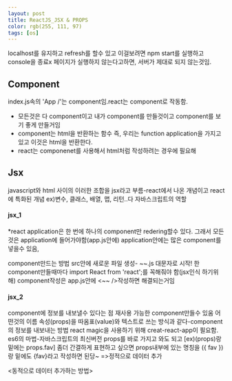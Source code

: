 ```yaml
---
layout: post
title: ReactJS_JSX & PROPS
color: rgb(255, 111, 97)
tags: [os]
---
```

<head></head>
<meta charset="utf-8">
<body>
localhost를 유지하고 refresh를 할수 있고 이걸보려면 npm start를 실행하고 console을 종료x
페이지가 실행하지 않는다고하면, 서버가 제대로 되지 않는것임.<br>
<h2>Component</h2>
index.js속의 'App /'는 component임.react는 component로 작동함.
<ul>
<li>모든것은 다 component이고 내가 component를 만들것이고 component를 보기 좋게 만들거임</li>
<li>component는 html을 반환하는 함수 즉, 우리는 function application을 가지고 있고 이것은 html을 반환한다. </li>
<li>react는 componenet를 사용해서 html처럼 작성하려는 경우에 필요해</li>
</ul>

<h2>Jsx</h2>
javascript와 html 사이의 이러한 조합을 jsx라고 부름-react에서 나온 개념이고 react에 특화된 개념
ex)변수, 클래스, 배열, 맵, 리턴..다 자바스크립트의 역할

<h4>jsx_1</h4>
*react application은 한 번에 하나의 component만 redering할수 있다. 그래서 모든것은 application에 들어가야함(app.js안에) application안에는 많은 component를 넣을수 있음, 

<p style=color: powderblue>component만드는 방법
src안에 새로운 파일 생성- ~~.js  대문자로 시작!
한 component만들때마다 import React from 'react';를 꼭해줘야 함(jsx인식 하기위해)
component작성은 app.js안에 <~~ />작성하면 해결되는거임</p>

<h4>jsx_2</h4>

<p>
component에 정보를 내보낼수 있다는 점
재사용 가능한 component만들수 있움
어떤것의 이름 속성(props)을 따옴표(value)와 텍스트로 쓰는 방식과 같다-component의 정보를 내보내는 방법
react magic을 사용하기 위해 creat-react-app이 필요함. 
es6의 마법-자바스크립트의 최신버전
props를 바로 가지고 와도 되고 [ex)(props)랑 밑에는 props.fav] 좀더 간결하게 표현하고 싶으면 props내부에 있는 명칭을 ({ fav })랑 밑에도 {fav}라고 작성하면 된당~ =>정적으로 데이터 추가

<동적으로 데이터 추가하는 방법>

</p>
</body>